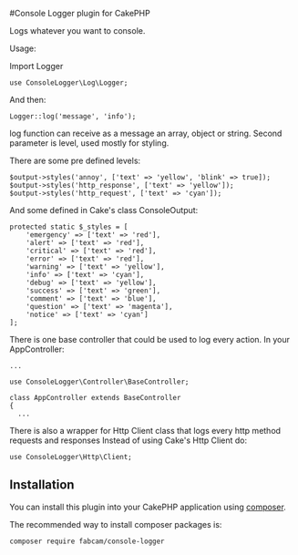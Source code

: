 #Console Logger plugin for CakePHP

Logs whatever you want to console.

Usage:

Import Logger
```
use ConsoleLogger\Log\Logger;
```
And then:
```
Logger::log('message', 'info');
```
log function can receive as a message an array, object or string.
Second parameter is level, used mostly for styling.

There are some pre defined levels:
```
$output->styles('annoy', ['text' => 'yellow', 'blink' => true]);
$output->styles('http_response', ['text' => 'yellow']);
$output->styles('http_request', ['text' => 'cyan']);
```

And some defined in Cake's class ConsoleOutput:
```
protected static $_styles = [
    'emergency' => ['text' => 'red'],
    'alert' => ['text' => 'red'],
    'critical' => ['text' => 'red'],
    'error' => ['text' => 'red'],
    'warning' => ['text' => 'yellow'],
    'info' => ['text' => 'cyan'],
    'debug' => ['text' => 'yellow'],
    'success' => ['text' => 'green'],
    'comment' => ['text' => 'blue'],
    'question' => ['text' => 'magenta'],
    'notice' => ['text' => 'cyan']
];
```

There is one base controller that could be used to log every action.
In your AppController:

```
...

use ConsoleLogger\Controller\BaseController;

class AppController extends BaseController
{
  ...
```

There is also a wrapper for Http Client class that logs every http method requests and responses
Instead of using Cake's Http Client do:

```
use ConsoleLogger\Http\Client;
```

## Installation

You can install this plugin into your CakePHP application using [composer](http://getcomposer.org).

The recommended way to install composer packages is:

```
composer require fabcam/console-logger
```
